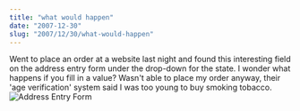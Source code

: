 ```yaml
--- 
title: "what would happen"
date: "2007-12-30"
slug: "2007/12/30/what-would-happen"
---
```

Went to place an order at a website last night and found this interesting field on the address entry form under the drop-down for the state.  I wonder what happens if you fill in a value?  Wasn't able to place my order anyway, their 'age verification' system said I was too young to buy smoking tobacco.
<img src="http://thegrebs.com/~michael/sshot/order.png" alt="Address Entry Form" />
